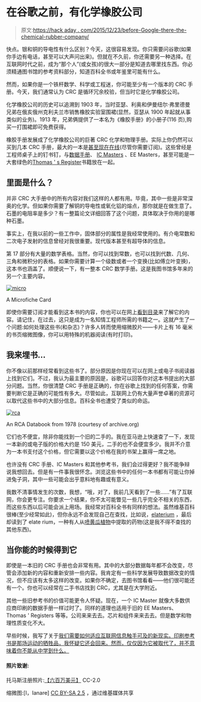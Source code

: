 # 在谷歌之前，有化学橡胶公司

> 原文:[https://hack aday . com/2015/12/23/before-Google-there-the-chemical-rubber-company/](https://hackaday.com/2015/12/23/before-google-there-was-the-chemical-rubber-company/)

快点。银和铜的导电性有什么区别？今天，这很容易发现。你只需要问谷歌(如果你手边有电话，甚至可以大声问出来)。但就在不久前，你还需要另一种选择。在互联网时代之前，成为“那个人”(或女孩)的很大一部分是知道去哪里找东西。你必须精通图书馆的参考资料部分，知道百科全书或年鉴里可能有什么。

然而，如果你是一个铁杆数学、科学或工程迷，你可能至少有一个版本的 CRC 手册。今天，我们通常认为 CRC 是循环冗余校验，但当时它是化学橡胶公司。

化学橡胶公司的历史可以追溯到 1903 年，当时亚瑟、利奥和伊曼纽尔·弗里德曼兄弟在俄亥俄州克利夫兰市销售橡胶实验室围裙(显然，亚瑟从 1900 年起就从事类似的业务)。1913 年，兄弟俩提供了一本名为《橡胶手册》的小册子(116 页),购买一打围裙即可免费获得。

橡胶手册发展成了化学橡胶公司的巨著 CRC 化学和物理手册。实际上你仍然可以买到几本 CRC 手册，最大的一本是[甚至现在在线](http://www.hbcpnetbase.com/)(尽管你需要订阅)。这些曾经是工程师桌子上的钉书钉，与[数据手册](https://archive.org/details/bitsavers_nationaldaTTLDatabook_42712617)、 [IC Masters](https://archive.org/details/bitsavers_icMaster19_94563134) 、EE Masters，甚至可能是一大套绿色的[Thomas ' s Register](https://en.wikipedia.org/wiki/Thomas_Register)书籍放在一起。

## 里面是什么？

并非 CRC 大手册中的所有内容对我们这样的人都有用。毕竟，其中一些是非常深奥的化学。但如果你需要了解铜的导电性或氧化铝的熔点，那你就是在做生意了。石墨的电阻率是多少？有一整篇论文详细回答了这个问题，具体取决于你用的是哪种石墨。

事实上，在我以前的一些工作中，固体部分的属性是我经常使用的。有介电常数和二次电子发射的信息曾经对我很重要。现代版本甚至有超导体的信息。

第 17 部分有大量的数学表格。当然，你可以找到常数，也可以找到代数、几何、三角和微积分的表格。如果你需要计算一个级数或者一个变换(比如傅立叶变换)，这本书也涵盖了。顺便说一下，有一整本 CRC 数学手册。这是我图书馆多年来的另一个主要内容。

[![micro](../Images/db0a0b677678dae85d262fd33ca7fa14.png)](https://hackaday.com/wp-content/uploads/2015/12/micro.jpg)

A Microfiche Card

即使你需要订阅才能看到这本书的内容，你也可以在网上[看到目录](http://www.hbcpnetbase.com/)来了解它的内容。请记住，在过去，这只是成为一名知情工程师所需的书籍之一。这就产生了一个问题:如何处理这些书(和杂志)？许多人转而使用缩微胶片——卡片上有 16 毫米的书页缩微图像，你可以用特殊的机器阅读(有时打印)。

## 我来埋书…

你不像以前那样经常看到这些书了。部分原因是你现在可以在网上或电子书阅读器上找到它们。不过，我认为最主要的原因是，谷歌可以回答你对这本书提出的大部分问题。当然，你很清楚 CRC 手册是正确的，你在谷歌上找到的任何答案，你需要判断它是正确的可能性有多大。尽管如此，互联网上仍有大量声誉卓著的资源可以取代这些书中的大部分信息。百科全书也遭受了类似的命运。

[![rca](../Images/216ce99c4a97ab2cec4f3526fd03e8ec.png)](https://hackaday.com/wp-content/uploads/2015/12/rca.png)

An RCA Databook from 1978 (courtesy of archive.org)

它们也不便宜，除非你能找到一个旧的二手的。我在亚马逊上快速查了一下，发现一本新的或电子版的价格大约是 150 美元，二手的也不会便宜多少。我并不介意为一本书支付这个价格，但它需要以这个价格在我的书架上赢得一席之地。

也许没有 CRC 手册、IC Masters 和其他参考书，我们会过得更好？我不能争辩说我想回去。但是有一件事我很怀念。浏览这些书中的任何一本书都有可能让你掉进兔子洞，其中一些可能会出乎意料地有趣或有意义。

我数不清事情发生的次数，我想，“哦，对了，我前几天看到了一些……”有了互联网，你会更专注。你要求一个结果，你不太可能瞥见一些几乎完全不相关的东西，而这些东西以后可能会派上用场。我经常对百科全书有同样的想法。虽然维基百科很棒(至少经常如此)，但你永远不会发现自己在查找，比如说，[elaterium](https://archive.org/stream/encyclopaediabrit09chisrich#page/160/mode/2up) ，最后却读到了 elate rium，一种有人从[喷黄瓜植物](https://en.wikipedia.org/wiki/Ecballium_elaterium)中提取的药物(这是我不得不查找的其他东西)。

## 当你能的时候得到它

即使是一本旧的 CRC 手册也会非常有用。其中的大部分数据每年都不会改变，尽管会添加新的内容和重新安排一些内容。我肯定有一些科学发展导致数据改变的情况，但不应该有太多这样的改变。如果你不确定，去图书馆看看——他们很可能还有一个。你也可以经常在二手书店找到 CRC，尤其是在大学附近。

其他一些旧参考书的价值可能更令人怀疑。现在，一个 IC Master 就像大多数供应商印刷的数据手册一样过时了。同样的道理也适用于旧的 EE Masters、Thomas ' Registers 等等。公司来来去去。芯片和组件来来去去。但是数学和物理性质变化不大。

早些时候，我写了关于[我们需要如何适应互联网信息触手可及的新现实。印刷参考书是那场运动的牺牲品，我怀疑它还会回来。然而，仅仅因为它被取代了，并不意味着你不能从中学到什么。](http://hackaday.com/2015/12/08/does-the-internet-make-you-stupid/)

#### 照片致谢:

托马斯注册照片:[【六百万美元】](https://www.flickr.com/photos/sixmilliondollardan/) CC-2.0

缩微图:[I，Ianare] [CC BY-SA 2.5](http://creativecommons.org/licenses/by-sa/2.5) ，通过维基媒体共享